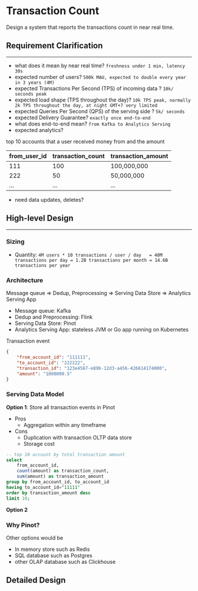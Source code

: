 
# Transaction Count

Design a system that reports the transactions count in near real time.

## Requirement Clarification
---

- what does it mean by near real time? `freshness under 1 min, latency 30s`
- expected number of users? `500k MAU, expected to double every year in 3 years (4M)`
- expected Transactions Per Second (TPS) of incoming data ? `10k/ seconds peak`
- expected load shape (TPS throughout the day)? `10k TPS peak, normally 2k TPS throughout the day, at night GMT+7 very limited`
- expected Queries Per Second (QPS) of the serving side ? `5k/ seconds`
- expected Delivery Guarantee? `exactly once end-to-end`
- what does end-to-end mean? `from Kafka to Analytics Serving`
- expected analytics?

top 10 accounts that a user received money from and the amount

| from_user_id | transaction_count | transaction_amount
| --- | --- | ---
| 111 | 100 | 100,000,000
| 222 | 50  | 50,000,000
| ... | ... | ...

- need data updates, deletes?


## High-level Design
---

### Sizing

- Quantity: ```4M users * 10 transactions / user / day  
    = 40M transactions per day
    = 1.2B transactions per month
    = 14.6B transactions per year```

### Architecture
Message queue => Dedup, Preprocessing => Serving Data Store => Analytics Serving App 

- Message queue: Kafka
- Dedup and Preprocessing: Flink
- Serving Data Store: Pinot
- Analytics Serving App: stateless JVM or Go app running on Kubernetes

Transaction event
```json
{
    "from_account_id": "111111",
    "to_account_id": "222222",
    "transaction_id": "123e4567-e89b-12d3-a456-426614174000",
    "amount": "1000000.5"
}
```

### Serving Data Model

**Option 1**: Store all transaction events in Pinot
- Pros
    - Aggregation within any timeframe
- Cons
    - Duplication with transaction OLTP data store
    - Storage cost

```SQL
-- top 10 account by total transaction amount
select 
    from_account_id,
    count(amount) as transaction_count,
    sum(amount) as transaction_amount
group by from_account_id, to_account_id
having to_account_id="11111"
order by transaction_amount desc
limit 10;
```

**Option 2**


### Why Pinot?

Other options would be
- In memory store such as Redis
- SQL database such as Postgres
- other OLAP database such as Clickhouse

## Detailed Design

